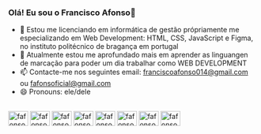 ### Olá! Eu sou o Francisco Afonso👋

- 🔭 Estou me licenciando em informática de gestão própriamente me especializando em Web Development: HTML, CSS, JavaScript e Figma, no instituto politécnico de bragança em portugal
- 🌱 Atualmente estou me aprofundado mais em aprender as linguangen de marcação para poder um dia trabalhar como WEB DEVELOPMENT
- 📫 Contacte-me nos seguintes email: franciscoafonso014@gmail.com ou fafonsoficial@gmail.com
- 😄 Pronouns: ele/dele

<div style="display: inline_block"><br>
  <img align="center" alt="fafonso-HTML" height="30" width="40" src="https://cdn.jsdelivr.net/gh/devicons/devicon@latest/icons/html5/html5-plain-wordmark.svg" />
  <img align="center" alt="fafonso-CSS" height="30" width="40" src="https://cdn.jsdelivr.net/gh/devicons/devicon@latest/icons/css3/css3-plain-wordmark.svg" />
  <img align="center" alt="fafonso-JS" height="30" width="40" src="https://cdn.jsdelivr.net/gh/devicons/devicon@latest/icons/javascript/javascript-original.svg" />
  <img align="center" alt="fafonso-FIGMA" height="30" width="40" src="https://cdn.jsdelivr.net/gh/devicons/devicon@latest/icons/figma/figma-original.svg" />
  <img align="center" alt="fafonso-PHP" height="30" width="40" src="https://cdn.jsdelivr.net/gh/devicons/devicon@latest/icons/php/php-original.svg" />
  <img align="center" alt="fafonso-BOOSTRAP" height="30" width="40" src="https://cdn.jsdelivr.net/gh/devicons/devicon@latest/icons/bootstrap/bootstrap-original-wordmark.svg" />
  <img align="center" alt="fafonso-SQLDEVELOPER" height="30" width="40"  src="https://cdn.jsdelivr.net/gh/devicons/devicon@latest/icons/sqldeveloper/sqldeveloper-original.svg" />
  <img align="center" alt="fafonso-MYSQL" height="30" width="40" src="https://cdn.jsdelivr.net/gh/devicons/devicon@latest/icons/mysql/mysql-original.svg" />         
</div>

  ##

 
   
